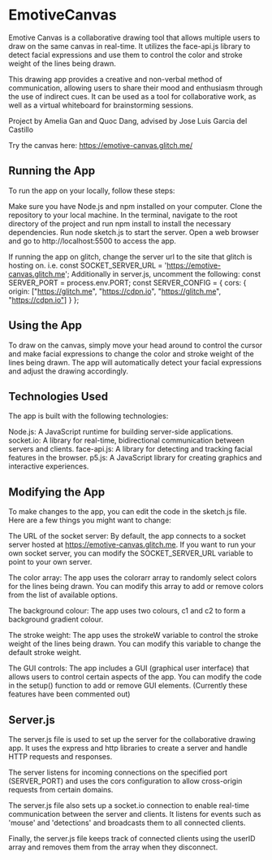 # EmotiveCanvas
Emotive Canvas is a collaborative drawing tool that allows multiple users to draw on the same canvas in real-time. It utilizes the face-api.js library to detect facial expressions and use them to control the color and stroke weight of the lines being drawn.

This drawing app provides a creative and non-verbal method of communication, allowing users to share their mood and enthusiasm through the use of indirect cues. It can be used as a tool for collaborative work, as well as a virtual whiteboard for brainstorming sessions.

Project by Amelia Gan and Quoc Dang, advised by Jose Luis Garcia del Castillo

Try the canvas here: https://emotive-canvas.glitch.me/

## Running the App
To run the app on your locally, follow these steps:

Make sure you have Node.js and npm installed on your computer.
Clone the repository to your local machine.
In the terminal, navigate to the root directory of the project and run npm install to install the necessary dependencies.
Run node sketch.js to start the server.
Open a web browser and go to http://localhost:5500 to access the app.

If running the app on glitch, change the server url to the site that glitch is hosting on. 
i.e. const SOCKET_SERVER_URL = 'https://emotive-canvas.glitch.me';
Additionally in server.js, uncomment the following: 
const SERVER_PORT = process.env.PORT;
const SERVER_CONFIG = {
  cors: { origin: ["https://glitch.me", "https://cdpn.io", "https://glitch.me", "https://cdpn.io"] }
};

## Using the App
To draw on the canvas, simply move your head around to control the cursor and make facial expressions to change the color and stroke weight of the lines being drawn. The app will automatically detect your facial expressions and adjust the drawing accordingly.

## Technologies Used
The app is built with the following technologies:

Node.js: A JavaScript runtime for building server-side applications.
socket.io: A library for real-time, bidirectional communication between servers and clients.
face-api.js: A library for detecting and tracking facial features in the browser.
p5.js: A JavaScript library for creating graphics and interactive experiences.

## Modifying the App
To make changes to the app, you can edit the code in the sketch.js file. Here are a few things you might want to change:

The URL of the socket server: By default, the app connects to a socket server hosted at https://emotive-canvas.glitch.me. If you want to run your own socket server, you can modify the SOCKET_SERVER_URL variable to point to your own server.

The color array: The app uses the colorarr array to randomly select colors for the lines being drawn. You can modify this array to add or remove colors from the list of available options.

The background colour: The app uses two colours, c1 and c2 to form a background gradient colour. 

The stroke weight: The app uses the strokeW variable to control the stroke weight of the lines being drawn. You can modify this variable to change the default stroke weight.

The GUI controls: The app includes a GUI (graphical user interface) that allows users to control certain aspects of the app. You can modify the code in the setup() function to add or remove GUI elements. (Currently these features have been commented out)

## Server.js
The server.js file is used to set up the server for the collaborative drawing app. It uses the express and http libraries to create a server and handle HTTP requests and responses.

The server listens for incoming connections on the specified port (SERVER_PORT) and uses the cors configuration to allow cross-origin requests from certain domains.

The server.js file also sets up a socket.io connection to enable real-time communication between the server and clients. It listens for events such as 'mouse' and 'detections' and broadcasts them to all connected clients.

Finally, the server.js file keeps track of connected clients using the userID array and removes them from the array when they disconnect.
